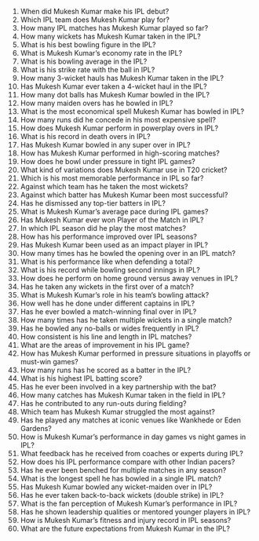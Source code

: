 1. When did Mukesh Kumar make his IPL debut?  
2. Which IPL team does Mukesh Kumar play for?  
3. How many IPL matches has Mukesh Kumar played so far?  
4. How many wickets has Mukesh Kumar taken in the IPL?  
5. What is his best bowling figure in the IPL?  
6. What is Mukesh Kumar’s economy rate in the IPL?  
7. What is his bowling average in the IPL?  
8. What is his strike rate with the ball in IPL?  
9. How many 3-wicket hauls has Mukesh Kumar taken in the IPL?  
10. Has Mukesh Kumar ever taken a 4-wicket haul in the IPL?  
11. How many dot balls has Mukesh Kumar bowled in the IPL?  
12. How many maiden overs has he bowled in IPL?  
13. What is the most economical spell Mukesh Kumar has bowled in IPL?  
14. How many runs did he concede in his most expensive spell?  
15. How does Mukesh Kumar perform in powerplay overs in IPL?  
16. What is his record in death overs in IPL?  
17. Has Mukesh Kumar bowled in any super over in IPL?  
18. How has Mukesh Kumar performed in high-scoring matches?  
19. How does he bowl under pressure in tight IPL games?  
20. What kind of variations does Mukesh Kumar use in T20 cricket?  
21. Which is his most memorable performance in IPL so far?  
22. Against which team has he taken the most wickets?  
23. Against which batter has Mukesh Kumar been most successful?  
24. Has he dismissed any top-tier batters in IPL?  
25. What is Mukesh Kumar’s average pace during IPL games?  
26. Has Mukesh Kumar ever won Player of the Match in IPL?  
27. In which IPL season did he play the most matches?  
28. How has his performance improved over IPL seasons?  
29. Has Mukesh Kumar been used as an impact player in IPL?  
30. How many times has he bowled the opening over in an IPL match?  
31. What is his performance like when defending a total?  
32. What is his record while bowling second innings in IPL?  
33. How does he perform on home ground versus away venues in IPL?  
34. Has he taken any wickets in the first over of a match?  
35. What is Mukesh Kumar’s role in his team’s bowling attack?  
36. How well has he done under different captains in IPL?  
37. Has he ever bowled a match-winning final over in IPL?  
38. How many times has he taken multiple wickets in a single match?  
39. Has he bowled any no-balls or wides frequently in IPL?  
40. How consistent is his line and length in IPL matches?  
41. What are the areas of improvement in his IPL game?  
42. How has Mukesh Kumar performed in pressure situations in playoffs or must-win games?  
43. How many runs has he scored as a batter in the IPL?  
44. What is his highest IPL batting score?  
45. Has he ever been involved in a key partnership with the bat?  
46. How many catches has Mukesh Kumar taken in the field in IPL?  
47. Has he contributed to any run-outs during fielding?  
48. Which team has Mukesh Kumar struggled the most against?  
49. Has he played any matches at iconic venues like Wankhede or Eden Gardens?  
50. How is Mukesh Kumar’s performance in day games vs night games in IPL?  
51. What feedback has he received from coaches or experts during IPL?  
52. How does his IPL performance compare with other Indian pacers?  
53. Has he ever been benched for multiple matches in any season?  
54. What is the longest spell he has bowled in a single IPL match?  
55. Has Mukesh Kumar bowled any wicket-maiden over in IPL?  
56. Has he ever taken back-to-back wickets (double strike) in IPL?  
57. What is the fan perception of Mukesh Kumar’s performance in IPL?  
58. Has he shown leadership qualities or mentored younger players in IPL?  
59. How is Mukesh Kumar’s fitness and injury record in IPL seasons?  
60. What are the future expectations from Mukesh Kumar in the IPL?